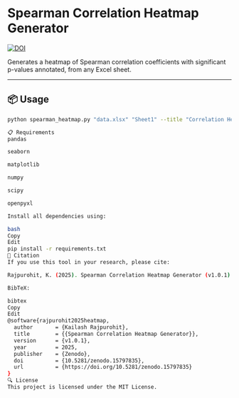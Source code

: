 # Spearman Correlation Heatmap Generator

[![DOI](https://zenodo.org/badge/1013041179.svg)](https://doi.org/10.5281/zenodo.15797835)

Generates a heatmap of Spearman correlation coefficients with significant p-values annotated, from any Excel sheet.

---

## 📦 Usage

```bash
python spearman_heatmap.py "data.xlsx" "Sheet1" --title "Correlation Heatmap" --output "heatmap.png"

📋 Requirements
pandas

seaborn

matplotlib

numpy

scipy

openpyxl

Install all dependencies using:

bash
Copy
Edit
pip install -r requirements.txt
📄 Citation
If you use this tool in your research, please cite:

Rajpurohit, K. (2025). Spearman Correlation Heatmap Generator (v1.0.1) [Computer software]. Zenodo. https://doi.org/10.5281/zenodo.15797835

BibTeX:

bibtex
Copy
Edit
@software{rajpurohit2025heatmap,
  author       = {Kailash Rajpurohit},
  title        = {{Spearman Correlation Heatmap Generator}},
  version      = {v1.0.1},
  year         = 2025,
  publisher    = {Zenodo},
  doi          = {10.5281/zenodo.15797835},
  url          = {https://doi.org/10.5281/zenodo.15797835}
}
🔍 License
This project is licensed under the MIT License.
